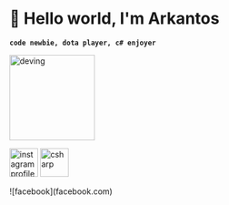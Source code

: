 # 👀 Hello world, I'm Arkantos
**`code newbie, dota player, c# enjoyer`**

<img src="https://media.giphy.com/media/v1.Y2lkPTc5MGI3NjExY254a3h4dmljbjlud2RtYjZ6djZhZHU2N29uajdjaGp6ZG44dWdoMSZlcD12MV9naWZzX3NlYXJjaCZjdD1n/bGgsc5mWoryfgKBx1u/giphy.gif" alt="deving" width="150" />
<p align="left">
  <a href="https://www.instagram.com/arkantoskjm/">
    <img alt="instagram profile" title="Follow my instagram"
      src="https://upload.wikimedia.org/wikipedia/commons/e/e7/Instagram_logo_2016.svg" width="50"/></a>
  <a href="https://en.wikipedia.org/wiki/C_Sharp_(programming_language)">
    <img title="csharp" src="https://cdn.jsdelivr.net/gh/devicons/devicon@latest/icons/csharp/csharp-original.svg" width="50"/></a>     
</p>
![facebook](facebook.com)
<!--
**Arkantoskjm/Arkantoskjm** is a ✨ _special_ ✨ repository because its `README.md` (this file) appears on your GitHub profile.

